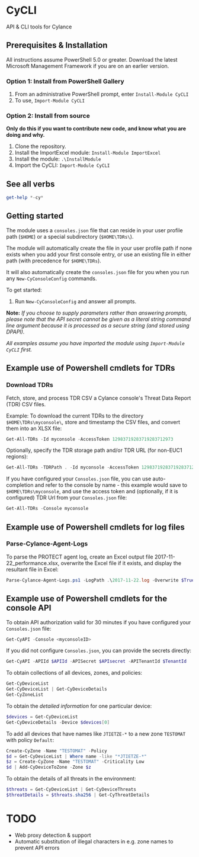 # CyCLI
API &amp; CLI tools for Cylance

## Prerequisites & Installation

All instructions assume PowerShell 5.0 or greater. Download the latest Microsoft Management Framework if you are on an earlier version.

### Option 1: Install from PowerShell Gallery

1. From an administrative PowerShell prompt, enter `Install-Module CyCLI`
1. To use, `Import-Module CyCLI`

### Option 2: Install from source 

**Only do this if you want to contribute new code, and know what you are doing and why.** 

1. Clone the repository.
1. Install the ImportExcel module: `Install-Module ImportExcel`
1. Install the module: `.\InstallModule`
1. Import the CyCLI: `Import-Module CyCLI`

## See all verbs

```powershell
get-help *-cy*
```

## Getting started

The module uses a `consoles.json` file that can reside in your user profile path (`$HOME`) or a special subdirectory (`$HOME\TDRs\`).

The module will automatically create the file in your user profile path if none exists when you add your first console entry, or use an existing file in either path (with precedence for `$HOME\TDRs`). 

It will also automatically create the `consoles.json` file for you when you run any ```New-CyConsoleConfig``` commands.

To get started:

1. Run ```New-CyConsoleConfig``` and answer all prompts.

**Note:** *If you choose to supply parameters rather than answering prompts, please note that the API secret cannot be given as a literal string command line argument because it is processed as a secure string (and stored using DPAPI).*

*All examples assume you have imported the module using `Import-Module CyCLI` first.*

## Example use of Powershell cmdlets for TDRs

### Download TDRs

Fetch, store, and process TDR CSV a Cylance console's Threat Data Report (TDR) CSV files.

Example: To download the current TDRs to the directory `$HOME\TDRs\myconsole\`, store and timestamp the CSV files, and convert them into an XLSX file:

```powershell
Get-All-TDRs -Id myconsole -AccessToken 12983719283719283712973
```

Optionally, specify the TDR storage path and/or TDR URL (for non-EUC1 regions):
```powershell
Get-All-TDRs -TDRPath . -Id myconsole -AccessToken 12983719283719283712973 -TDRUrl https://protect-euc1.cylance.com/Reports/ThreatDataReportV1/
```

If you have configured your `Consoles.json` file, you can use auto-completion and refer to the console by name - this example would save to `$HOME\TDRs\myconsole`, and use the access token and (optionally, if it is configured) TDR Url from your `Consoles.json` file:
```powershell
Get-All-TDRs -Console myconsole
```

## Example use of Powershell cmdlets for log files

### Parse-Cylance-Agent-Logs

To parse the PROTECT agent log, create an Excel output file 2017-11-22_performance.xlsx, overwrite the Excel file if it exists, and display the resultant file in Excel:

```powershell
Parse-Cylance-Agent-Logs.ps1 -LogPath .\2017-11-22.log -Overwrite $True -Show
```

## Example use of Powershell cmdlets for the console API

To obtain API authorization valid for 30 minutes if you have configured your `Consoles.json` file:

```powershell
Get-CyAPI -Console <myconsoleID>
```

If you did not configure `Consoles.json`, you can provide the secrets directly:

```powershell
Get-CyAPI -APIId $APIId -APISecret $APIsecret -APITenantId $TenantId
```

To obtain collections of all devices, zones, and policies:

```powershell
Get-CyDeviceList
Get-CyDeviceList | Get-CyDeviceDetails
Get-CyZoneList
```

To obtain the *detailed information* for one particular device:

```powershell
$devices = Get-CyDeviceList
Get-CyDeviceDetails -Device $devices[0]
```

To add all devices that have names like `JTIETZE-*` to a new zone `TESTOMAT` with policy `Default`:

```powershell
Create-CyZone -Name "TESTOMAT" -Policy 
$d = Get-CyDeviceList | Where name -like "*JTIETZE-*"
$z = Create-CyZone -Name "TESTOMAT" -Criticality Low
$d | Add-CyDeviceToZone -Zone $z
```

To obtain the details of all threats in the environment:
```powershell
$threats = Get-CyDeviceList | Get-CyDeviceThreats
$threatDetails = $threats.sha256 | Get-CyThreatDetails
```

# TODO
 - Web proxy detection & support
 - Automatic substitution of illegal characters in e.g. zone names to prevent API errors
